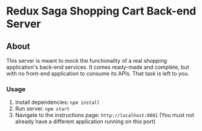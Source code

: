 # Redux Saga Shopping Cart Back-end Server

## About
This server is meant to mock the functionality of a real shopping application's back-end services. It comes ready-made and complete, but with no front-end application to consume its APIs. That task is left to you.



### Usage
1. Install dependencies: `npm install`
2. Run server. `npm start`
3. Navigate to the instructions page: `http://localhost:8081` (You must not already have a different application running on this port)
